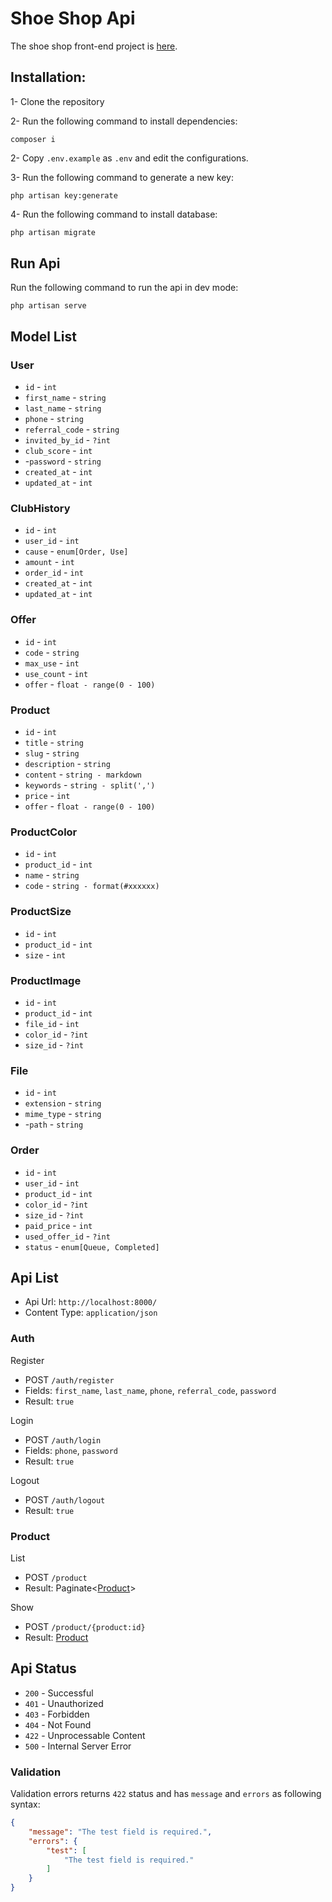 
# Shoe Shop Api
The shoe shop front-end project is [here](#).

## Installation:
1- Clone the repository

2- Run the following command to install dependencies:
```shell
composer i
```

2- Copy `.env.example` as `.env` and edit the configurations.

3- Run the following command to generate a new key:
```shell
php artisan key:generate
```

4- Run the following command to install database:
```php
php artisan migrate
```

## Run Api
Run the following command to run the api in dev mode:
```shell
php artisan serve
```

## Model List
### User
- `id` - `int`
- `first_name` - `string`
- `last_name` - `string`
- `phone` - `string`
- `referral_code` - `string`
- `invited_by_id` - `?int`
- `club_score` - `int`
- -`password` - `string`
- `created_at` - `int`
- `updated_at` - `int`

### ClubHistory
- `id` - `int`
- `user_id` - `int`
- `cause` - `enum[Order, Use]`
- `amount` - `int`
- `order_id` - `int`
- `created_at` - `int`
- `updated_at` - `int`

### Offer
- `id` - `int`
- `code` - `string`
- `max_use` - `int`
- `use_count` - `int`
- `offer` - `float - range(0 - 100)`

### Product
- `id` - `int`
- `title` - `string`
- `slug` - `string`
- `description` - `string`
- `content` - `string - markdown`
- `keywords` - `string - split(',')`
- `price` - `int`
- `offer` - `float - range(0 - 100)`

### ProductColor
- `id` - `int`
- `product_id` - `int`
- `name` - `string`
- `code` - `string - format(#xxxxxx)`

### ProductSize
- `id` - `int`
- `product_id` - `int`
- `size` - `int`

### ProductImage
- `id` - `int`
- `product_id` - `int`
- `file_id` - `int`
- `color_id` - `?int`
- `size_id` - `?int`

### File
- `id` - `int`
- `extension` - `string`
- `mime_type` - `string`
- -`path` - `string`

### Order
- `id` - `int`
- `user_id` - `int`
- `product_id` - `int`
- `color_id` - `?int`
- `size_id` - `?int`
- `paid_price` - `int`
- `used_offer_id` - `?int`
- `status` - `enum[Queue, Completed]`


## Api List
- Api Url: `http://localhost:8000/`
- Content Type: `application/json`

### Auth

Register

- POST `/auth/register`
- Fields: `first_name`, `last_name`, `phone`, `referral_code`, `password`
- Result: `true`

Login

- POST `/auth/login`
- Fields: `phone`, `password`
- Result: `true`

Logout

- POST `/auth/logout`
- Result: `true`

### Product

List

- POST `/product`
- Result: Paginate<[Product](#Product)>

Show

- POST `/product/{product:id}`
- Result: [Product](#Product)

## Api Status
- `200` - Successful
- `401` - Unauthorized
- `403` - Forbidden
- `404` - Not Found
- `422` - Unprocessable Content
- `500` - Internal Server Error

### Validation
Validation errors returns `422` status and has `message`
    and `errors` as following syntax:

```json
{
    "message": "The test field is required.",
    "errors": {
        "test": [
            "The test field is required."
        ]
    }
}
```
